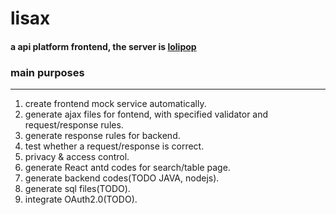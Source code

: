 # lisax
#### a api platform frontend, the server is [lolipop](https://github.com/peterlevel1/lolipop)

### main purposes
-----

1. create frontend mock service automatically.
2. generate ajax files for fontend, with specified validator and request/response rules.
3. generate response rules for backend.
4. test whether a request/response is correct.
5. privacy & access control.
6. generate React antd codes for search/table page.
7. generate backend codes(TODO JAVA, nodejs).
8. generate sql files(TODO).
9. integrate OAuth2.0(TODO).

